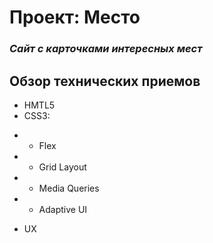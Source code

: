 # Проект: Место

### *Сайт с карточками интересных мест*

## Обзор технических приемов
* HMTL5
* CSS3:
- * Flex
- * Grid Layout
- * Media Queries
- * Adaptive UI
* UX